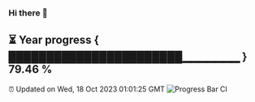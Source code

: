 ### Hi there 👋
⏳ Year progress { ███████████████████████▁▁▁▁▁▁▁ } 79.46 %
---
⏰ Updated on Wed, 18 Oct 2023 01:01:25 GMT
![Progress Bar CI](https://github.com/liununu/liununu/workflows/Progress%20Bar%20CI/badge.svg)
